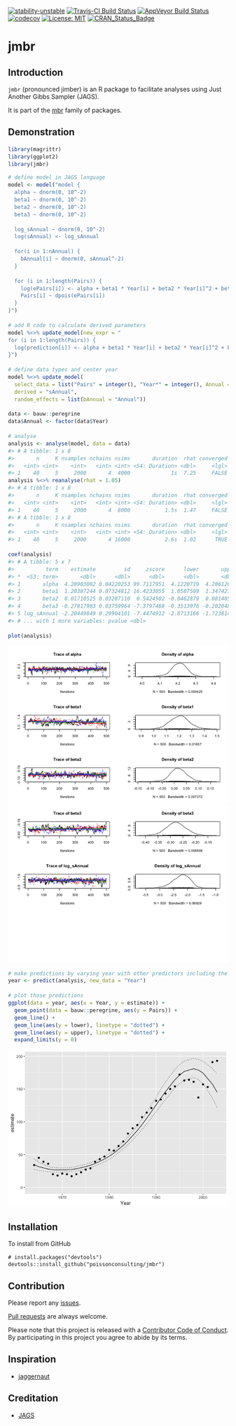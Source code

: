 
<!-- README.md is generated from README.Rmd. Please edit that file -->
[![stability-unstable](https://img.shields.io/badge/stability-unstable-yellow.svg)](https://github.com/joethorley/stability-badges#unstable) [![Travis-CI Build Status](https://travis-ci.org/poissonconsulting/jmbr.svg?branch=master)](https://travis-ci.org/poissonconsulting/jmbr) [![AppVeyor Build Status](https://ci.appveyor.com/api/projects/status/github/poissonconsulting/jmbr?branch=master&svg=true)](https://ci.appveyor.com/project/poissonconsulting/jmbr) [![codecov](https://codecov.io/gh/poissonconsulting/jmbr/branch/master/graph/badge.svg)](https://codecov.io/gh/poissonconsulting/jmbr) [![License: MIT](https://img.shields.io/badge/License-MIT-blue.svg)](https://opensource.org/licenses/MIT) [![CRAN\_Status\_Badge](http://www.r-pkg.org/badges/version/mbr)](https://cran.r-project.org/package=mbr)

jmbr
====

Introduction
------------

`jmbr` (pronounced jimber) is an R package to facilitate analyses using Just Another Gibbs Sampler (JAGS).

It is part of the [mbr](https://github.com/poissonconsulting/mbr) family of packages.

Demonstration
-------------

``` r
library(magrittr)
library(ggplot2)
library(jmbr)
```

``` r
# define model in JAGS language
model <- model("model {
  alpha ~ dnorm(0, 10^-2)
  beta1 ~ dnorm(0, 10^-2)
  beta2 ~ dnorm(0, 10^-2)
  beta3 ~ dnorm(0, 10^-2)

  log_sAnnual ~ dnorm(0, 10^-2)
  log(sAnnual) <- log_sAnnual

  for(i in 1:nAnnual) {
    bAnnual[i] ~ dnorm(0, sAnnual^-2)
  }

  for (i in 1:length(Pairs)) {
    log(ePairs[i]) <- alpha + beta1 * Year[i] + beta2 * Year[i]^2 + beta3 * Year[i]^3 + bAnnual[Annual[i]]
    Pairs[i] ~ dpois(ePairs[i])
  }
}")

# add R code to calculate derived parameters
model %<>% update_model(new_expr = "
for (i in 1:length(Pairs)) {
  log(prediction[i]) <- alpha + beta1 * Year[i] + beta2 * Year[i]^2 + beta3 * Year[i]^3 + bAnnual[Annual[i]]
}")

# define data types and center year
model %<>% update_model(
  select_data = list("Pairs" = integer(), "Year*" = integer(), Annual = factor()),
  derived = "sAnnual",
  random_effects = list(bAnnual = "Annual"))

data <- bauw::peregrine
data$Annual <- factor(data$Year)

# analyse
analysis <- analyse(model, data = data)
#> # A tibble: 1 x 8
#>       n     K nsamples nchains nsims       duration  rhat converged
#>   <int> <int>    <int>   <int> <int> <S4: Duration> <dbl>     <lgl>
#> 1    40     5     2000       4  4000             1s  7.25     FALSE
analysis %<>% reanalyse(rhat = 1.05)
#> # A tibble: 1 x 8
#>       n     K nsamples nchains nsims       duration  rhat converged
#>   <int> <int>    <int>   <int> <int> <S4: Duration> <dbl>     <lgl>
#> 1    40     5     2000       4  8000           1.5s  1.47     FALSE
#> # A tibble: 1 x 8
#>       n     K nsamples nchains nsims       duration  rhat converged
#>   <int> <int>    <int>   <int> <int> <S4: Duration> <dbl>     <lgl>
#> 1    40     5     2000       4 16000           2.6s  1.02      TRUE

coef(analysis)
#> # A tibble: 5 x 7
#>          term    estimate         sd     zscore      lower       upper
#> *  <S3: term>       <dbl>      <dbl>      <dbl>      <dbl>       <dbl>
#> 1       alpha  4.20903082 0.04220253 99.7117951  4.1220719  4.28612679
#> 2       beta1  1.20387244 0.07324812 16.4233055  1.0587509  1.34742101
#> 3       beta2  0.01710525 0.03287110  0.5424502 -0.0462879  0.08140526
#> 4       beta3 -0.27817983 0.03759964 -7.3797468 -0.3513976 -0.20204822
#> 5 log_sAnnual -2.20449849 0.29904101 -7.4474912 -2.8713166 -1.72381426
#> # ... with 1 more variables: pvalue <dbl>

plot(analysis)
```

![](tools/README-unnamed-chunk-3-1.png)![](tools/README-unnamed-chunk-3-2.png)

``` r
# make predictions by varying year with other predictors including the random effect of Annual held constant
year <- predict(analysis, new_data = "Year")

# plot those predictions
ggplot(data = year, aes(x = Year, y = estimate)) +
  geom_point(data = bauw::peregrine, aes(y = Pairs)) +
  geom_line() +
  geom_line(aes(y = lower), linetype = "dotted") +
  geom_line(aes(y = upper), linetype = "dotted") +
  expand_limits(y = 0)
```

![](tools/README-unnamed-chunk-4-1.png)

Installation
------------

To install from GitHub

    # install.packages("devtools")
    devtools::install_github("poissonconsulting/jmbr")

Contribution
------------

Please report any [issues](https://github.com/poissonconsulting/jmbr/issues).

[Pull requests](https://github.com/poissonconsulting/jmbr/pulls) are always welcome.

Please note that this project is released with a [Contributor Code of Conduct](CONDUCT.md). By participating in this project you agree to abide by its terms.

Inspiration
-----------

-   [jaggernaut](https://github.com/poissonconsulting/jaggernaut)

Creditation
-----------

-   [JAGS](http://mcmc-jags.sourceforge.net)
